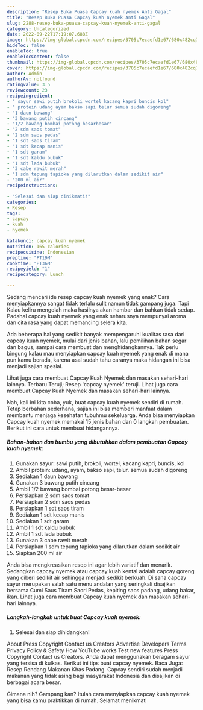 ```yaml
---
description: "Resep Buka Puasa Capcay kuah nyemek Anti Gagal"
title: "Resep Buka Puasa Capcay kuah nyemek Anti Gagal"
slug: 2288-resep-buka-puasa-capcay-kuah-nyemek-anti-gagal
category: Uncategorized
date: 2022-09-22T17:19:07.688Z
image: https://img-global.cpcdn.com/recipes/3705c7ecaefd1e67/680x482cq70/capcay-kuah-nyemek-foto-resep-utama.jpg
hideToc: false
enableToc: true
enableTocContent: false
thumbnail: https://img-global.cpcdn.com/recipes/3705c7ecaefd1e67/680x482cq70/capcay-kuah-nyemek-foto-resep-utama.jpg
cover: https://img-global.cpcdn.com/recipes/3705c7ecaefd1e67/680x482cq70/capcay-kuah-nyemek-foto-resep-utama.jpg
author: Admin
authorAv: notfound
ratingvalue: 3.5
reviewcount: 23
recipeingredient:
- " sayur sawi putih brokoli wortel kacang kapri buncis kol"
- " protein udang ayam bakso sapi telur semua sudah digoreng"
- "1 daun bawang"
- "3 bawang putih cincang"
- "1/2 bawang bombai potong besarbesar"
- "2 sdm saos tomat"
- "2 sdm saos pedas"
- "1 sdt saos tiram"
- "1 sdt kecap manis"
- "1 sdt garam"
- "1 sdt kaldu bubuk"
- "1 sdt lada bubuk"
- "3 cabe rawit merah"
- "1 sdm tepung tapioka yang dilarutkan dalam sedikit air"
- "200 ml air"
recipeinstructions:

- "Selesai dan siap dinikmati!"
categories:
- Resep
tags:
- capcay
- kuah
- nyemek

katakunci: capcay kuah nyemek 
nutrition: 165 calories
recipecuisine: Indonesian
preptime: "PT19M"
cooktime: "PT36M"
recipeyield: "1"
recipecategory: Lunch

---
```



Sedang mencari ide resep capcay kuah nyemek yang enak? Cara menyiapkannya sangat tidak terlalu sulit namun tidak gampang juga. Tapi Kalau keliru mengolah maka hasilnya akan hambar dan bahkan tidak sedap. Padahal capcay kuah nyemek yang enak seharusnya mempunyai aroma dan cita rasa yang dapat memancing selera kita.


Ada beberapa hal yang sedikit banyak mempengaruhi kualitas rasa dari capcay kuah nyemek, mulai dari jenis bahan, lalu pemilihan bahan segar dan bagus, sampai cara membuat dan menghidangkannya. Tak perlu bingung kalau mau menyiapkan capcay kuah nyemek yang enak di mana pun kamu berada, karena asal sudah tahu caranya maka hidangan ini bisa menjadi sajian spesial.

Lihat juga cara membuat Capcay Kuah Nyemek dan masakan sehari-hari lainnya. Terbaru Teruji; Resep &#39;capcay nyemek&#39; teruji. Lihat juga cara membuat Capcay Kuah Nyemek dan masakan sehari-hari lainnya.


Nah, kali ini kita coba, yuk, buat capcay kuah nyemek sendiri di rumah. Tetap berbahan sederhana, sajian ini bisa memberi manfaat dalam membantu menjaga kesehatan tubuhmu sekeluarga. Anda bisa menyiapkan Capcay kuah nyemek memakai 15 jenis bahan dan 0 langkah pembuatan. Berikut ini cara untuk membuat hidangannya.

<!--inarticleads1-->

##### Bahan-bahan dan bumbu yang dibutuhkan dalam pembuatan Capcay kuah nyemek:

1. Gunakan  sayur: sawi putih, brokoli, wortel, kacang kapri, buncis, kol
1. Ambil  protein: udang, ayam, bakso sapi, telur. semua sudah digoreng
1. Sediakan 1 daun bawang
1. Gunakan 3 bawang putih cincang
1. Ambil 1/2 bawang bombai potong besar-besar
1. Persiapkan 2 sdm saos tomat
1. Persiapkan 2 sdm saos pedas
1. Persiapkan 1 sdt saos tiram
1. Sediakan 1 sdt kecap manis
1. Sediakan 1 sdt garam
1. Ambil 1 sdt kaldu bubuk
1. Ambil 1 sdt lada bubuk
1. Gunakan 3 cabe rawit merah
1. Persiapkan 1 sdm tepung tapioka yang dilarutkan dalam sedikit air
1. Siapkan 200 ml air


Anda bisa mengkreasikan resep ini agar lebih variatif dan menarik. Sedangkan capcay nyemek atau capcay kuah kental adalah capcay goreng yang diberi sedikit air sehingga menjadi sedikit berkuah. Di sana capcay sayur merupakan salah satu menu andalan yang seringkali disajikan bersama Cumi Saus Tiram Saori Pedas, kepiting saos padang, udang bakar, ikan. Lihat juga cara membuat Capcay kuah nyemek dan masakan sehari-hari lainnya. 

<!--inarticleads2-->

##### Langkah-langkah untuk buat Capcay kuah nyemek:


1. Selesai dan siap dihidangkan!

About Press Copyright Contact us Creators Advertise Developers Terms Privacy Policy &amp; Safety How YouTube works Test new features Press Copyright Contact us Creators. Anda dapat menggunakan beragam sayur yang tersisa di kulkas. Berikut ini tips buat capcay nyemek. Baca Juga: Resep Rendang Makanan Khas Padang. Capcay sendiri sudah menjadi makanan yang tidak asing bagi masyarakat Indonesia dan disajikan di berbagai acara besar. 

Gimana nih? Gampang kan? Itulah cara menyiapkan capcay kuah nyemek yang bisa kamu praktikkan di rumah. Selamat menikmati
